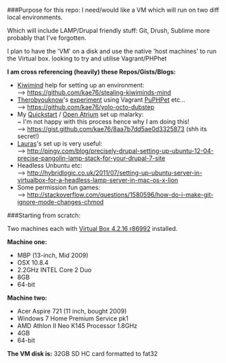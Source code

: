 ###Purpose for this repo:
I need/would like a VM which will run on two diff local environments.  

Which will include LAMP/Drupal friendly stuff: Git, Drush, Sublime more probably that I've forgotten.

I plan to have the 'VM' on a disk and use the native 'host machines' to run the Virtual box.
looking to try and utilise Vagrant/PHPhet

**I am cross referencing (heavily) these Repos/Gists/Blogs:**

* [Kiwimind](https://drupal.org/user/749470) help for setting up an environment:  
--> https://github.com/kae76/stealing-kiwiminds-mind  
* [Therobyouknow](https://drupal.org/user/197207)'s [experiment](https://drupal.org/node/2055947) using Vagrant [PuPHPet](https://puphpet.com/) etc...  
--> https://github.com/kae76/yolo-octo-dubstep 
* My [Quickstart](https://drupal.org/project/quickstart) / [Open Atrium](https://drupal.org/project/openatrium) set up malarky:  
~ I'm not happy with this process hence why I am doing this!  
--> https://gist.github.com/kae76/8aa7b7dd5ae0d3325873 (shh its secret!)  
* [Lauras](https://drupal.org/user/18973)'s set up is very useful:   
--> http://pingv.com/blog/precisely-drupal-setting-up-ubuntu-12-04-precise-pangolin-lamp-stack-for-your-drupal-7-site  
* Headless Unbuntu etc:  
--> http://hybridlogic.co.uk/2011/07/setting-up-ubuntu-server-in-virtualbox-for-a-headless-lamp-server-in-mac-os-x-lion  
* Some permission fun games:  
--> http://stackoverflow.com/questions/1580596/how-do-i-make-git-ignore-mode-changes-chmod   

###Starting from scratch:

Two machines each with [Virtual Box 4.2.16 r86992](https://www.virtualbox.org/wiki/Downloads) installed.

**Machine one:**  
* MBP (13-inch, Mid 2009)  
* OSX 10.8.4   
* 2.2GHz INTEL Core 2 Duo  
* 8GB  
* 64-bit  

**Machine two:**  
* Acer Aspire 721 (11 inch, bought 2009)  
* Windows 7 Home Premium Service pk1  
* AMD Athlon II Neo K145 Processor 1.8GHz  
* 4GB  
* 64-bit  

**The VM disk is:** 32GB SD HC card formatted to fat32
